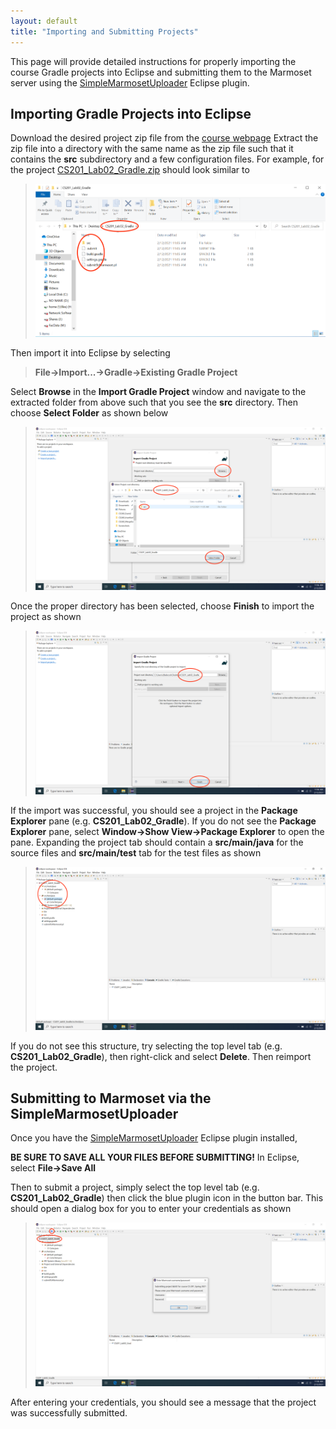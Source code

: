 ```yaml
---
layout: default
title: "Importing and Submitting Projects"
---
```


This page will provide detailed instructions for properly importing the course Gradle projects into Eclipse and submitting them to the Marmoset server using the [SimpleMarmosetUploader](index.html) Eclipse plugin.

## Importing Gradle Projects into Eclipse

Download the desired project zip file from the [course webpage](../index.html) Extract the zip file into a directory with the same name as the zip file such that it contains the **src** subdirectory and a few configuration files. For example, for the project [CS201\_Lab02\_Gradle.zip](../labs/CS201_Lab02_Gradle.zip) should look similar to

> <a href="images/explorer.png"><img alt="Project Directory Window" style="width: 560px;" src="images/explorer.png"></a>

Then import it into Eclipse by selecting

> **File&rarr;Import...&rarr;Gradle&rarr;Existing Gradle Project**

Select **Browse** in the **Import Gradle Project** window and navigate to the extracted folder from above such that you see the **src** directory. Then choose **Select Folder** as shown below

> <a href="images/importBrowse.png"><img alt="Select Project Dialog" style="width: 560px;" src="images/importBrowse.png"></a>

Once the proper directory has been selected, choose **Finish** to import the project as shown

> <a href="images/importFinish.png"><img alt="Import Finish Dialog" style="width: 560px;" src="images/importFinish.png"></a>

If the import was successful, you should see a project in the **Package Explorer** pane (e.g. **CS201\_Lab02\_Gradle**). If you do not see the **Package Explorer** pane, select **Window&rarr;Show View&rarr;Package Explorer** to open the pane. Expanding the project tab should contain a **src/main/java** for the source files and **src/main/test** tab for the test files as shown

> <a href="images/projectStructure.png"><img alt="Eclipse Project Structure" style="width: 560px;" src="images/projectStructure.png"></a>

If you do not see this structure, try selecting the top level tab (e.g. **CS201\_Lab02\_Gradle**), then right-click and select **Delete**. Then reimport the project.

## Submitting to Marmoset via the SimpleMarmosetUploader

Once you have the [SimpleMarmosetUploader](index.html) Eclipse plugin installed, 

<div class="callout">
<b>BE SURE TO SAVE ALL YOUR FILES BEFORE SUBMITTING!</b> In Eclipse, select <b>File&rarr;Save All</b>
</div>

Then to submit a project, simply select the top level tab (e.g. **CS201\_Lab02\_Gradle**) then click the blue plugin icon in the button bar. This should open a dialog box for you to enter your credentials as shown

> <a href="images/submitToMarmoset.png"><img alt="Submit To Marmoset Dialog" style="width: 560px;" src="images/submitToMarmoset.png"></a>

After entering your credentials, you should see a message that the project was successfully submitted.





